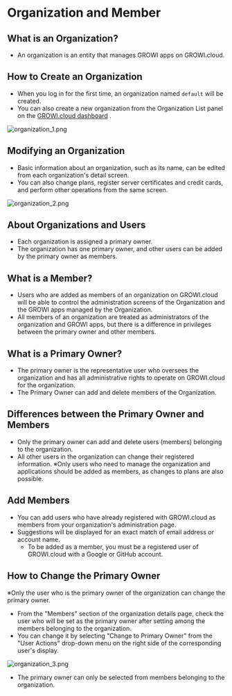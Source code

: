 # Organization and Member

## What is an Organization?

- An organization is an entity that manages GROWI apps on GROWI.cloud.

## How to Create an Organization

- When you log in for the first time, an organization named `default` will be created.
- You can also create a new organization from the Organization List panel on the [GROWI.cloud dashboard](https://growi.cloud/my) .  
<img :src="$withBase('/assets/images/en/Organization_1.png')" alt="organization_1.png">

## Modifying an Organization

- Basic information about an organization, such as its name, can be edited from each organization's detail screen.
- You can also change plans, register server certificates and credit cards, and perform other operations from the same screen.  
<img :src="$withBase('/assets/images/en/Organization_2.png')" alt="organization_2.png">

## About Organizations and Users

- Each organization is assigned a primary owner.
- The organization has one primary owner, and other users can be added by the primary owner as members.


## What is a Member?

- Users who are added as members of an organization on GROWI.cloud will be able to control the administration screens of the Organization and the GROWI apps managed by the Organization.
- All members of an organization are treated as administrators of the organization and GROWI apps, but there is a difference in privileges between the primary owner and other members.

## What is a Primary Owner?

- The primary owner is the representative user who oversees the organization and has all administrative rights to operate on GROWI.cloud for the organization.
- The Primary Owner can add and delete members of the Organization.

## Differences between the Primary Owner and Members

- Only the primary owner can add and delete users (members) belonging to the organization.
- All other users in the organization can change their registered information.
※Only users who need to manage the organization and applications should be added as members, as changes to plans are also possible.


## Add Members

- You can add users who have already registered with GROWI.cloud as members from your organization's administration page.
- Suggestions will be displayed for an exact match of email address or account name.
  - To be added as a member, you must be a registered user of GROWI.cloud with a Google or GitHub account.

## How to Change the Primary Owner

※Only the user who is the primary owner of the organization can change the primary owner.

- From the "Members" section of the organization details page, check the user who will be set as the primary owner after setting among the members belonging to the organization.
- You can change it by selecting "Change to Primary Owner" from the "User Actions" drop-down menu on the right side of the corresponding user's display.

<img :src="$withBase('/assets/images/en/organization_3.png')" alt="organization_3.png">

- The primary owner can only be selected from members belonging to the organization.
